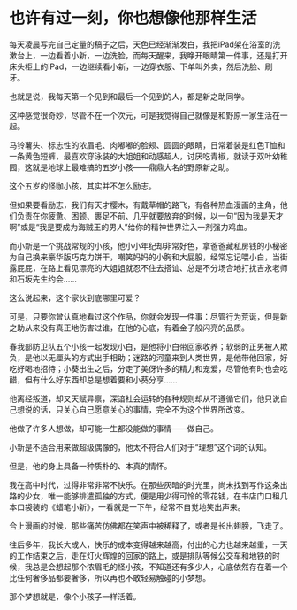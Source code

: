 # 也许有过一刻，你也想像他那样生活

每天凌晨写完自己定量的稿子之后，天色已经渐渐发白，我把iPad架在浴室的洗漱台上，一边看着小新，一边洗脸，而每天醒来，我睁开眼睛第一件事，还是打开床头柜上的iPad，一边继续看小新，一边穿衣服、下单叫外卖，然后洗脸、刷牙。 

也就是说，我每天第一个见到和最后一个见到的人，都是新之助同学。 

这种感觉很奇妙，尽管不在一个次元，可是我觉得自己就像是和野原一家生活在一起。 

马铃薯头、标志性的浓眉毛、肉嘟嘟的脸颊、圆圆的眼睛，日常着装是红色T恤和一条黄色短裤，最喜欢穿泳装的大姐姐和动感超人，讨厌吃青椒，就读于双叶幼稚园，这就是地球上最难搞的五岁小孩——鼎鼎大名的野原新之助。 

这个五岁的怪咖小孩，其实并不怎么励志。 

但如果要看励志，我们有天才樱木，有戴草帽的路飞，有各种热血漫画的主角，他们负责在你疲惫、困顿、裹足不前、几乎就要放弃的时候，以一句“因为我是天才啊”或是“我是要成为海贼王的男人”给你的精神世界注入一剂强力鸡血。 

而小新是一个挑战常规的小孩，他小小年纪却非常好色，拿爸爸藏私房钱的小秘密为自己换来豪华版巧克力饼干，嘲笑妈妈的小胸和大屁股，经常忘记喂小白，当街露屁屁，在路上看见漂亮的大姐姐就忍不住去搭讪、总是不分场合地打扰吉永老师和石坂先生约会…… 

这么说起来，这个家伙到底哪里可爱？ 

可是，只要你曾认真地看过这个作品，你就会发现一件事：尽管行为荒诞，但是新之助从来没有真正地伤害过谁，在他的心底，有着金子般闪亮的品质。 

春我部防卫队五个小孩一起发现小白，是他将小白带回家收养；软弱的正男被人欺负，是他以无厘头的方式出手相助；迷路的河童来到人类世界，是他带他回家，好吃好喝地招待；小葵出生之后，分走了美伢许多的精力和宠爱，尽管他有时也会吃醋，但有什么好东西却总是想着要和小葵分享…… 

他离经叛道，却又天赋异禀，深谙社会运转的各种规则却从不遵循它们，他只说自己想说的话，只关心自己愿意关心的事情，完全不为这个世界所改变。 

他做了许多人想做，却可能一生都没能做的事情——做自己。 

小新是不适合用来做超级偶像的，他太不符合人们对于“理想”这个词的认知。 

但是，他的身上具备一种质朴的、本真的情怀。 

我在高中时代，过得非常非常不快乐。在那些灰暗的时光里，尚未找到写作这条出路的少女，唯一能够排遣孤独的方式，便是用少得可怜的零花钱，在书店门口租几本口袋装的《蜡笔小新》，一看就是一下午，经常不自觉地笑出声来。 

合上漫画的时候，那些痛苦仿佛都在笑声中被稀释了，或者是长出翅膀，飞走了。 

往后多年，我长大成人，快乐的成本变得越来越高，付出的心力也越来越重，一天的工作结束之后，走在灯火辉煌的回家的路上，或是排队等候公交车和地铁的时候，我总是会想起那个浓眉毛的怪小孩，不知道还有多少人，心底依然存在着一个比任何奢侈品都要奢侈，所以再也不敢轻易触碰的小梦想。 

那个梦想就是，像个小孩子一样活着。